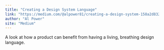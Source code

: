 ```yaml
---
title: "Creating a Design System Language"
link: "https://medium.com/@alpower81/creating-a-design-system-158a2d832551"
author: "Al Power"
site: "Medium"
---
```


A look at how a product can benefit from having a living, breathing design language.

